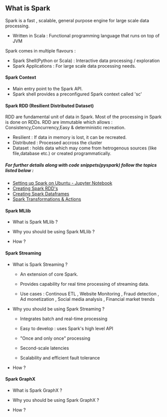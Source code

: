## What is Spark

Spark is a fast , scalable, general purpose engine for large scale data processing.
* Written in Scala : Functional programming language that runs on top of JVM

Spark comes in multiple flavours :
* Spark Shell(Python or Scala) : Interactive data processing / exploration
* Spark Applications : For large scale data processing needs. 

#### Spark Context
- Main entry point to the Spark API.
- Spark shell provides a preconfigured Spark context called 'sc'

#### Spark RDD (Resilient Distributed Dataset)
RDD are fundamental unit of data in Spark. Most of the processing in Spark is done on RDDs.
RDD are immutable which allows : Consistency,Concurrency,Easy & deterministic recreation. 

- Resilient : If data in memory is lost, it can be recreated.
- Distributed : Processed accross the cluster
- Dataset : holds data which may come from hetrogenous sources (like file,database etc.) or created programmatically. 

##### For further details along with code snippets(pyspark) follow the topics listed below :

* [Setting up Spark on Ubuntu - Jupyter Notebook](https://github.com/zydusss/Spark/blob/master/Launching%20Spark%20On%20Ubuntu.ipynb)
* [Creating Spark RDD's](https://github.com/zydusss/Spark/blob/master/Creating%20Spark%20RDD.ipynb)
* [Creating Spark Dataframes](https://github.com/zydusss/Spark/blob/master/Creating%20Spark%20Dataframe.ipynb)
* [Spark Transformations & Actions](https://github.com/zydusss/Spark/blob/master/Spark%20Transformations%20%26%20Actions.ipynb) 
 
 
 #### Spark MLlib
 
 
 * What is Spark MLlib ?
 
 * Why you should be using Spark MLlib ?
 
 * How ?
 
 
 #### Spark Streaming
 
 * What is Spark Streaming ?
 
   * An extension of core Spark.
   
   * Provides capability for real time processing of streaming data.
   
   * Use cases : Continous ETL , Website Monitoring , Fraud detection , Ad monetization , Social media analysis , Financial market trends
 
 * Why you should be using Spark Streaming ?
 
   * Integrates batch and real-time processing
   
   * Easy to develop : uses Spark's high level API
   
   * "Once and only once" processing
   
   * Second-scale latencies
   
   * Scalability and efficient fault tolerance 
 
 * How ?
 
 
 #### Spark GraphX
 
 * What is Spark GraphX ?
 
 * Why you should be using Spark GraphX ?
 
 * How ?
 
 
 
 
 
 
 
 
